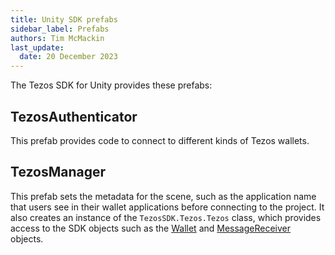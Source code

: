 ```yaml
---
title: Unity SDK prefabs
sidebar_label: Prefabs
authors: Tim McMackin
last_update:
  date: 20 December 2023
---
```


The Tezos SDK for Unity provides these prefabs:

## TezosAuthenticator

This prefab provides code to connect to different kinds of Tezos wallets.

<!-- TODO more info on its objects, or just link to instructions for connecting? -->

## TezosManager

This prefab sets the metadata for the scene, such as the application name that users see in their wallet applications before connecting to the project.
It also creates an instance of the `TezosSDK.Tezos.Tezos` class, which provides access to the SDK objects such as the [Wallet](./reference/Wallet) and [MessageReceiver](./reference/MessageReceiver) objects.
